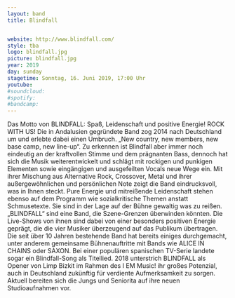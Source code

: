 ```yaml
---
layout: band
title: Blindfall


website: http://www.blindfall.com/
style: tba
logo: blindfall.jpg
picture: blindfall.jpg
year: 2019
day: sunday
stagetime: Sonntag, 16. Juni 2019, 17:00 Uhr
youtube:
#soundcloud:
#spotify:
#bandcamp:
---
```


Das Motto von BLINDFALL: Spaß, Leidenschaft und positive Energie! ROCK WITH US! Die in
Andalusien gegründete Band zog 2014 nach Deutschland um und erlebte dabei einen Umbruch.
„New country, new members, new base camp, new line-up“. Zu erkennen ist Blindfall aber immer
noch eindeutig an der kraftvollen Stimme und dem prägnanten Bass, dennoch hat sich die Musik
weiterentwickelt und schlägt mit rockigen und punkigen Elementen sowie eingängigen und
ausgefeilten Vocals neue Wege ein. Mit ihrer Mischung aus Alternative Rock, Crossover, Metal und
ihrer außergewöhnlichen und persönlichen Note zeigt die Band eindrucksvoll, was in Ihnen steckt.
Pure Energie und mitreißende Leidenschaft stehen ebenso auf dem Programm wie sozialkritische
Themen anstatt Schmusetexte. Sie sind in der Lage auf der Bühne gewaltig was zu reißen.
„BLINDFALL“ sind eine Band, die Szene-Grenzen überwinden könnten. Die Live-Shows von ihnen sind
dabei von einer besonders positiven Energie geprägt, die die vier Musiker überzeugend auf das
Publikum übertragen. Die seit über 10 Jahren bestehende Band hat bereits einiges durchgemacht,
unter anderem gemeinsame Bühnenauftritte mit Bands wie ALICE IN CHAINS oder SAXON. Bei einer
populären spanischen TV-Serie landete sogar ein Blindfall-Song als Titellied. 2018 unterstrich
BLINDFALL als Opener von Limp Bizkit im Rahmen des I EM Music! ihr großes Potenzial, auch in
Deutschland zukünftig für verdiente Aufmerksamkeit zu sorgen. Aktuell bereiten sich die Jungs und
Seniorita auf ihre neuen Studioaufnahmen vor.
